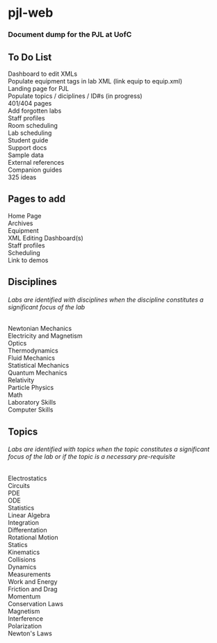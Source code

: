 # pjl-web
### Document dump for the PJL at UofC



## **To Do List**

Dashboard to edit XMLs  
Populate equipment tags in lab XML (link equip to equip.xml)  
Landing page for PJL  
Populate topics / diciplines / ID#s (in progress)  
401/404 pages  
Add forgotten labs  
Staff profiles  
Room scheduling  
Lab scheduling  
Student guide  
Support docs  
Sample data  
External references  
Companion guides  
325 ideas  



## **Pages to add**

Home Page  
Archives  
Equipment  
XML Editing Dashboard(s)  
Staff profiles  
Scheduling  
Link to demos  



## **Disciplines**  
###### Labs are identified with disciplines when the discipline constitutes a significant focus of the lab

Newtonian Mechanics  
Electricity and Magnetism  
Optics  
Thermodynamics  
Fluid Mechanics  
Statistical Mechanics  
Quantum Mechanics  
Relativity  
Particle Physics  
Math  
Laboratory Skills  
Computer Skills  



## **Topics**  
###### Labs are identified with topics when the topic constitutes a significant focus of the lab or if the topic is a necessary pre-requisite

Electrostatics  
Circuits  
PDE  
ODE  
Statistics  
Linear Algebra  
Integration  
Differentation  
Rotational Motion  
Statics  
Kinematics  
Collisions  
Dynamics  
Measurements  
Work and Energy  
Friction and Drag  
Momentum  
Conservation Laws  
Magnetism  
Interference  
Polarization  
Newton's Laws  

